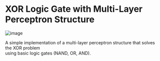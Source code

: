 # XOR Logic Gate with Multi-Layer Perceptron Structure

![image](https://github.com/user-attachments/assets/b10abba7-2b1a-44e8-a3c2-9fd6383d8130)

A simple implementation of a multi-layer perceptron structure that solves the XOR problem  
using basic logic gates (NAND, OR, AND).
